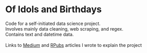# Of Idols and Birthdays

Code for a self-initiated data science project.
<br>
Involves mainly data cleaning, web scraping, and regex.
<br>
Contains text and datetime data.
<br>
<br>
Links to [Medium](https://medium.com/@kaiwei.tan/of-idols-and-birthdays-c747052d180d) and [RPubs](https://rpubs.com/tkw/kpop-1) articles I wrote to explain the project

